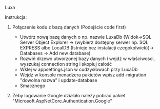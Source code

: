 Luxa

Instrukcja:
1. Połączenie kodu z bazą danych (Podejście code first)
	- Utwórz nową bazę danych o np. nazwie LuxaDb 
	(Widok->SQL Server Object Explorer -> (wybierz dostępny serwer np. SQL EXPRESS albo LocalDB (Istnieje bez instalacji czegokolwiek))-> Databases -> Add new database)
	- Rozwiń drzewo utworzonej bazy danych i wejdź w właściwości, wyszukaj connection string i skopiuj całość
	- Wklej w appsettings.json w cudzysłowach przy LuxaDb
	- Wejdź w konsole menadżera pakietów wpisz add-migration "dowolna nazwa" i update-database
	- Smacznego

2. Żeby logowanie Google działało należy pobrać pakiet "Microsoft.AspNetCore.Authentication.Google"
